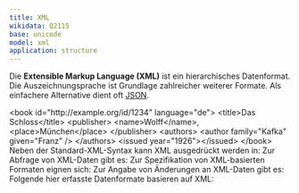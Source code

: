 ```yaml
---
title: XML
wikidata: Q2115
base: unicode
model: xml
application: structure
---
```


Die **Extensible Markup Language (XML)** ist ein hierarchisches Datenformat.
Die Auszeichnungsprache ist Grundlage zahlreicher weiterer Formate.  Als
einfachere Alternative dient oft [JSON](json).

<example highlight="xml">
&lt;book id="http://example.org/id/1234" language="de">
  &lt;title>Das Schloss&lt;/title>
  &lt;publisher>
    &lt;name>Wolff&lt;/name>, &lt;place>München&lt;/place>
  &lt;/publisher>
  &lt;authors>
    &lt;author family="Kafka" given="Franz" />
  &lt;/authors>
  &lt;issued year="1926">&lt;/issued>
&lt;/book>
</example>

<list-encodings model="xml" title="Serialisierungen">
Neben der Standard-XML-Syntax kann XML ausgedrückt werden in:
</list-encodings>

<list-formats over="xml" title="Abfragesprachen">
Zur Abfrage von XML-Daten gibt es:
</list-formats>

<list-formats for="xml" title="Schemasprachen">
Zur Spezifikation von XML-basierten Formaten eignen sich:
</list-formats>

<list-formats base="xml" application="patch" title="Änderungssprachen">
Zur Angabe von Änderungen an XML-Daten gibt es:
</list-formats>

<list-formats base="xml" title="Datenformate">
Folgende hier erfasste Datenformate basieren auf XML:
</list-formats>
